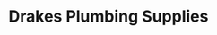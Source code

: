 ---
title: "Drakes Plumbing Supplies"
url: /east-grinstead/drakes-plumbing-supplies/
shop: Eisenwaren
---